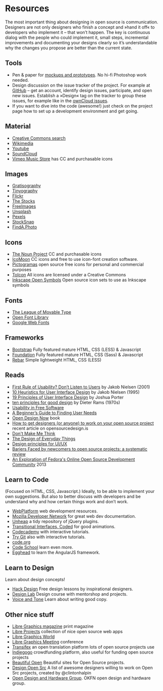 # Resources

The most important thing about designing in open source is communication. Designers are not only designers who finish a concept and »hand it off« to developers who implement it – that won’t happen. The key is continuous dialog with the people who could implement it, small steps, incremental improvements and documenting your designs clearly so it’s understandable why the changes you propose are better than the current state.


## Tools
* Pen & paper for [mockups and prototypes](http://alistapart.com/article/paperprototyping). No hi-fi Photoshop work needed.
* Design discussion on the issue tracker of the project. For example at [GitHub](http://github.com) – get an account, identify design issues, participate, and open new issues. Establish a »Design« tag on the tracker to group these issues, for example like in the [ownCloud issues](https://github.com/owncloud/core/issues?labels=Design).
* If you want to dive into the code (awesome!) just check on the project page how to set up a development environment and get going.


## Material
* [Creative Commons search](http://search.creativecommons.org)
* [Wikimedia](https://commons.wikimedia.org/wiki/Main_Page)
* [Youtube](https://www.youtube.com/creativecommons)
* [SoundCloud](http://soundcloud.com/creativecommons)
* [Vimeo Music Store](https://vimeo.com/musicstore) has CC and purchasable icons


## Images
* [Gratisography](http://www.gratisography.com/)
* [Tinyography](http://www.tinyography.com/)
* [Flickr](https://flickr.com/creativecommons/)
* [The Stocks](http://thestocks.im/)
* [FreeImages](http://www.freeimages.com/)
* [Unsplash](https://unsplash.com/)
* [Pexels](http://www.pexels.com/)
* [StockSnap](https://stocksnap.io/)
* [FindA.Photo](http://finda.photo/)


## Icons
* [The Noun Project](http://thenounproject.com) CC and purchasable icons
* [IcoMoon](http://icomoon.io/) CC icons and free to use icon-font creation software.
* [Pictogramas](http://github.com/adrianmg/pictogramas) open source free icons for personal and commercial purposes
* [ToIcon](http://www.toicon.com/) All icons are licensed under a Creative Commons
* [Inkscape Open Symbols](https://github.com/Xaviju/inkscape-open-symbols) Open source icon sets to use as Inkscape symbols

## Fonts
* [The League of Movable Type](https://www.theleagueofmoveabletype.com/)
* [Open Font Library](http://openfontlibrary.org)
* [Google Web Fonts](http://google.com/fonts)


## Frameworks
* [Bootstrap](http://getbootstrap.com) Fully featured mature HTML, CSS (LESS) & Javascript
* [Foundation](http://foundation.zurb.com) Fully featured mature HTML, CSS (Sass) & Javascript
* [Rebar](http://github.com/brennannovak/rebar) Simple lightweight HTML, CSS (LESS)

## Reads
* [First Rule of Usability? Don’t Listen to Users](http://www.nngroup.com/articles/first-rule-of-usability-dont-listen-to-users/) by Jakob Nielsen (2001)
* [10 Heuristics for User Interface Design](http://www.nngroup.com/articles/ten-usability-heuristics/) by Jakob Nielsen (1995)
* [19 Principles of User Interface Design](http://bokardo.com/principles-of-user-interface-design/) by Joshua Porter
* [ten principles for good design](https://www.vitsoe.com/gb/about/good-design) by Dieter Rams (1970s)
* [Usability in Free Software](http://jancborchardt.net/usability-in-free-software)
* [A Beginner’s Guide to Finding User Needs](http://jdittrich.github.io/userNeedResearchBook/)
* [Open Design Now](http://opendesignnow.org/) book
* [How to get designers (or anyone) to work on your open source project](http://opensourcedesign.is/blogging_about/import-designers/) recent article on opensourcedesign.is
* [Don't Make Me Think](http://www.amazon.com/Dont-Make-Me-Think-Usability/dp/0321344758/ref=sr_1_1?s=books&ie=UTF8&qid=1371607999&sr=1-1&keywords=don%27t+make+me+think)
* [The Design of Everyday Things](http://www.amazon.com/Design-Everyday-Things-Donald-Norman/dp/0465067107/ref=sr_1_1?s=books&ie=UTF8&qid=1371607869&sr=1-1&keywords=the+design+of+everyday+things)
* [Design principles for UI/UX](http://learndesignprinciples.com/)
* [Bariers Faced by newcomers to open source projects: a systematic review](http://www.academia.edu/6537077/Barriers_faced_by_newcomers_to_open_source_projects_a_systematic_review)
* [An Exploration of Fedora's Online Open Source Development Community](https://www.academia.edu/4303779/An_Exploration_of_Fedora_s_Online_Open_Source_Development_Community) 2013

## Learn to Code
(Focused on HTML, CSS, Javascript.) Ideally, to be able to implement your own suggestions. But also to better discuss with developers and be understand why and how certain things work and don’t work.

* [WebPlatform](http://www.webplatform.org/) web development resources.
* [Mozilla Developer Network](https://developer.mozilla.org/) for great web dev documentation.
* [Unheap](http://www.unheap.com/) a tidy repository of jQuery plugins.
* [Transitional Interfaces, Coded](http://css-tricks.com/transitional-interfaces-coded/) for good animations.
* [Codecademy](http://www.codecademy.com/) with interactive tutorials.
* [Try Git](http://try.github.io/) also with interactive tutorials.
* [code.org](http://code.org/)
* [Code School](https://www.codeschool.com/) learn even more.
* [Egghead](http://egghead.io/) to learn the AngularJS framework.

## Learn to Design
Learn about design concepts!

* [Hack Design](https://hackdesign.org/) Free design lessons by inspirational designers.
* [Design Lab](http://trydesignlab.com/) Design course with mentorshop and projects.
* [Voice and Tone](http://voiceandtone.com/) Learn about writing good copy.


## Other nice stuff
* [Libre Graphics magazine](http://libregraphicsmag.com/) print magazine
* [Libre Projects](http://libreprojects.net) collection of nice open source web apps
* [Libre Graphics World](http://libregraphicsworld.org/)
* [Libre Graphics Meeting](http://libregraphicsmeeting.org/) conference
* [Transifex](https://www.transifex.com/connect/projects/) an open translation platform lots of open source projects use
* [Indiegogo](http://www.indiegogo.com/) crowdfunding platform, also useful for funding open source projects
* [Beautiful Open](http://beautifulopen.com) Beautiful sites for Open Source projects.
* [Design Open Src](http://designopensrc.com/index.html#/) A list of awesome designers willing to work on Open Src projects, created by @clintonhalpin
* [Open Design and Hardware Group](http://design.okfn.org/). OKFN open design and hardware group.
